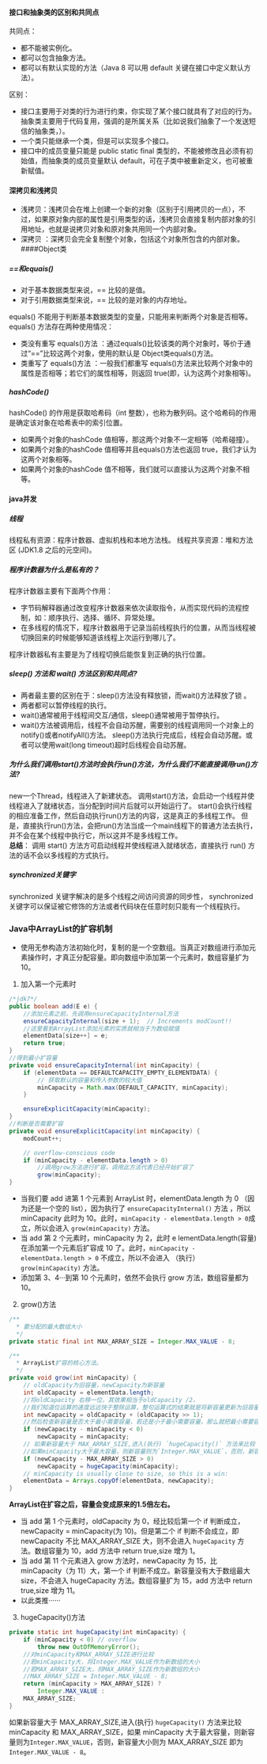 #### 接口和抽象类的区别和共同点
共同点：  
+ 都不能被实例化。
+ 都可以包含抽象方法。
+ 都可以有默认实现的方法（Java 8 可以用 default 关键在接口中定义默认方法）。

区别：  
+ 接口主要用于对类的行为进行约束，你实现了某个接口就具有了对应的行为。抽象类主要用于代码复用，强调的是所属关系（比如说我们抽象了一个发送短信的抽象类，）。
+ 一个类只能继承一个类，但是可以实现多个接口。
+ 接口中的成员变量只能是 public static final 类型的，不能被修改且必须有初始值，而抽象类的成员变量默认 default，可在子类中被重新定义，也可被重新赋值。
#### 深拷贝和浅拷贝
+ 浅拷贝：浅拷贝会在堆上创建一个新的对象（区别于引用拷贝的一点），不过，如果原对象内部的属性是引用类型的话，浅拷贝会直接复制内部对象的引用地址，也就是说拷贝对象和原对象共用同一个内部对象。
+ 深拷贝 ：深拷贝会完全复制整个对象，包括这个对象所包含的内部对象。
####Object类
##### ==和equais()
+ 对于基本数据类型来说，== 比较的是值。
+ 对于引用数据类型来说，== 比较的是对象的内存地址。  

equals() 不能用于判断基本数据类型的变量，只能用来判断两个对象是否相等。  
equals() 方法存在两种使用情况：
+ 类没有重写 equals()方法 ：通过equals()比较该类的两个对象时，等价于通过“==”比较这两个对象，使用的默认是 Object类equals()方法。
+ 类重写了 equals()方法 ：一般我们都重写 equals()方法来比较两个对象中的属性是否相等；若它们的属性相等，则返回 true(即，认为这两个对象相等)。
##### hashCode()
hashCode() 的作用是获取哈希码（int 整数），也称为散列码。这个哈希码的作用是确定该对象在哈希表中的索引位置。
+ 如果两个对象的hashCode 值相等，那这两个对象不一定相等（哈希碰撞）。
+ 如果两个对象的hashCode 值相等并且equals()方法也返回 true，我们才认为这两个对象相等。
+ 如果两个对象的hashCode 值不相等，我们就可以直接认为这两个对象不相等。  

#### java并发
##### 线程
线程私有资源：程序计数器、虚拟机栈和本地方法栈。
线程共享资源：堆和方法区 (JDK1.8 之后的元空间)。
##### 程序计数器为什么是私有的？
程序计数器主要有下面两个作用：
+ 字节码解释器通过改变程序计数器来依次读取指令，从而实现代码的流程控制，如：顺序执行、选择、循环、异常处理。
+ 在多线程的情况下，程序计数器用于记录当前线程执行的位置，从而当线程被切换回来的时候能够知道该线程上次运行到哪儿了。

程序计数器私有主要是为了线程切换后能恢复到正确的执行位置。
##### sleep() 方法和 wait() 方法区别和共同点?
+ 两者最主要的区别在于：sleep()方法没有释放锁，而wait()方法释放了锁 。
+ 两者都可以暂停线程的执行。
+ wait()通常被用于线程间交互/通信，sleep()通常被用于暂停执行。
+ wait()方法被调用后，线程不会自动苏醒，需要别的线程调用同一个对象上的notify()或者notifyAll()方法。
sleep()方法执行完成后，线程会自动苏醒。或者可以使用wait(long timeout)超时后线程会自动苏醒。
##### 为什么我们调用start()方法时会执行run()方法，为什么我们不能直接调用run()方法?
new一个Thread，线程进入了新建状态。
调用start()方法，会启动一个线程并使线程进入了就绪状态，当分配到时间片后就可以开始运行了。
start()会执行线程的相应准备工作，然后自动执行run()方法的内容，这是真正的多线程工作。
但是，直接执行run()方法，会把run()方法当成一个main线程下的普通方法去执行，并不会在某个线程中执行它，所以这并不是多线程工作。  
**总结**： 调用 start() 方法方可启动线程并使线程进入就绪状态，直接执行 run() 方法的话不会以多线程的方式执行。
##### synchronized关键字
synchronized 关键字解决的是多个线程之间访问资源的同步性，
synchronized关键字可以保证被它修饰的方法或者代码块在任意时刻只能有一个线程执行。

### Java中ArrayList的扩容机制

+ 使用无参构造方法初始化时，复制的是一个空数组。当真正对数组进行添加元素操作时，才真正分配容量。即向数组中添加第一个元素时，数组容量扩为 10。

1. 加入第一个元素时

```java
/*jdk7*/
public boolean add(E e) {
    //添加元素之前，先调用ensureCapacityInternal方法
    ensureCapacityInternal(size + 1);  // Increments modCount!!
    //这里看到ArrayList添加元素的实质就相当于为数组赋值
    elementData[size++] = e;
    return true;
}
//得到最小扩容量
private void ensureCapacityInternal(int minCapacity) {
    if (elementData == DEFAULTCAPACITY_EMPTY_ELEMENTDATA) {
        // 获取默认的容量和传入参数的较大值
        minCapacity = Math.max(DEFAULT_CAPACITY, minCapacity);
    }

    ensureExplicitCapacity(minCapacity);
}
//判断是否需要扩容
private void ensureExplicitCapacity(int minCapacity) {
    modCount++;

    // overflow-conscious code
    if (minCapacity - elementData.length > 0)
        //调用grow方法进行扩容，调用此方法代表已经开始扩容了
        grow(minCapacity);
}
```

- 当我们要 add 进第 1 个元素到 ArrayList 时，elementData.length 为 0 （因为还是一个空的 list），因为执行了 `ensureCapacityInternal()` 方法 ，所以 minCapacity 此时为 10。此时，`minCapacity - elementData.length > 0`成立，所以会进入 `grow(minCapacity)` 方法。
- 当 add 第 2 个元素时，minCapacity 为 2，此时 e lementData.length(容量)在添加第一个元素后扩容成 10 了。此时，`minCapacity - elementData.length > 0` 不成立，所以不会进入 （执行）`grow(minCapacity)` 方法。
- 添加第 3、4···到第 10 个元素时，依然不会执行 grow 方法，数组容量都为 10。

2. grow()方法

```java
/**
  * 要分配的最大数组大小
  */
private static final int MAX_ARRAY_SIZE = Integer.MAX_VALUE - 8;

/**
  * ArrayList扩容的核心方法。
  */
private void grow(int minCapacity) {
    // oldCapacity为旧容量，newCapacity为新容量
    int oldCapacity = elementData.length;
    //将oldCapacity 右移一位，其效果相当于oldCapacity /2，
    //我们知道位运算的速度远远快于整除运算，整句运算式的结果就是将新容量更新为旧容量的1.5倍，
    int newCapacity = oldCapacity + (oldCapacity >> 1);
    //然后检查新容量是否大于最小需要容量，若还是小于最小需要容量，那么就把最小需要容量当作数组的新容量，
    if (newCapacity - minCapacity < 0)
        newCapacity = minCapacity;
    // 如果新容量大于 MAX_ARRAY_SIZE,进入(执行) `hugeCapacity()` 方法来比较 minCapacity 和 MAX_ARRAY_SIZE，
    //如果minCapacity大于最大容量，则新容量则为`Integer.MAX_VALUE`，否则，新容量大小则为 MAX_ARRAY_SIZE 即为 `Integer.MAX_VALUE - 8`。
    if (newCapacity - MAX_ARRAY_SIZE > 0)
        newCapacity = hugeCapacity(minCapacity);
    // minCapacity is usually close to size, so this is a win:
    elementData = Arrays.copyOf(elementData, newCapacity);
}
```

**ArrayList在扩容之后，容量会变成原来的1.5倍左右。**

- 当 add 第 1 个元素时，oldCapacity 为 0，经比较后第一个 if 判断成立，newCapacity = minCapacity(为 10)。但是第二个 if 判断不会成立，即 newCapacity 不比 MAX_ARRAY_SIZE 大，则不会进入 `hugeCapacity` 方法。数组容量为 10，add 方法中 return true,size 增为 1。
- 当 add 第 11 个元素进入 grow 方法时，newCapacity 为 15，比 minCapacity（为 11）大，第一个 if 判断不成立。新容量没有大于数组最大 size，不会进入 hugeCapacity 方法。数组容量扩为 15，add 方法中 return true,size 增为 11。
- 以此类推······

3. hugeCapacity()方法

```java
private static int hugeCapacity(int minCapacity) {
    if (minCapacity < 0) // overflow
        throw new OutOfMemoryError();
    //对minCapacity和MAX_ARRAY_SIZE进行比较
    //若minCapacity大，将Integer.MAX_VALUE作为新数组的大小
    //若MAX_ARRAY_SIZE大，将MAX_ARRAY_SIZE作为新数组的大小
    //MAX_ARRAY_SIZE = Integer.MAX_VALUE - 8;
    return (minCapacity > MAX_ARRAY_SIZE) ?
        Integer.MAX_VALUE :
    MAX_ARRAY_SIZE;
}
```

如果新容量大于 MAX_ARRAY_SIZE,进入(执行) `hugeCapacity()` 方法来比较 minCapacity 和 MAX_ARRAY_SIZE，如果 minCapacity 大于最大容量，则新容量则为`Integer.MAX_VALUE`，否则，新容量大小则为 MAX_ARRAY_SIZE 即为 `Integer.MAX_VALUE - 8`。